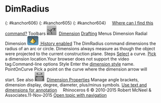 ---
---


# DimRadius
{: #kanchor606}
{: #kanchor605}
{: #kanchor604}
 [![images/transparent.gif](images/transparent.gif)Where can I find this command?](javascript:void(0);) Toolbars
![images/dimradius.png](images/dimradius.png) [Dimension](dimension-toolbar.html)  [Drafting](drafting-toolbar.html) 
Menus
Dimension
Radial Dimension
![images/history-tag.png](images/history-tag.png) [&#160;History enabled](historyenabled.html) 
The DimRadius command dimensions the radius of an arc or circle.
Dimensions always measure as though the object were projected to the current construction plane.
Steps
 [Select](select-objects.html) a curve. [Pick](pick-location.html) a dimension location.Your browser does not support the video tag.Command-line options
Style
Enter the [dimension style](dimensions.html) name.
PointOnCurve
Pick a point on the curve where the dimension arrow will start.
See also
![images/docprops-dimension.png](images/docprops-dimension.png) [Dimension Properties](dimension.html) 
Manage angle brackets, dimension display, degree, diameter, plus/minus symbols.
 [Use text and dimensions for annotation](sak-textanddimensions.html) 
&#160;
&#160;
Rhinoceros 6 © 2010-2015 Robert McNeel &amp; Associates.11-Nov-2015
 [Open topic with navigation](dimradius.html) 

